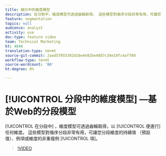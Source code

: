 ```yaml
---
title: 細分中的維度模型
description: 在分割中，維度模型可透過齒輪取得。 這些模型對循序分段非常有用，可讓您分段維度（預設）、例項或非重複例項的持續值。
feature: segmentation
topics: null
audience: analyst
activity: use
doc-type: feature video
team: Technical Marketing
kt: 4846
translation-type: tm+mt
source-git-commit: 2aad57055392d16e4e92be4887c34e18fc4aff80
workflow-type: tm+mt
source-wordcount: '86'
ht-degree: 0%

---
```



# [!UICONTROL 分段中的維度模型] —基於Web的分段模型

[!UICONTROL 在分段中] ，維度模型可透過齒輪取得，以 [!UICONTROL 便進行] 任何維度。 這些模型對循序分段非常有用，可讓您分段維度的持續值  （預設值）、例項或維度的非重複例 [!UICONTROL 項]。

>[!VIDEO](https://video.tv.adobe.com/v/32958/?quality=12)
